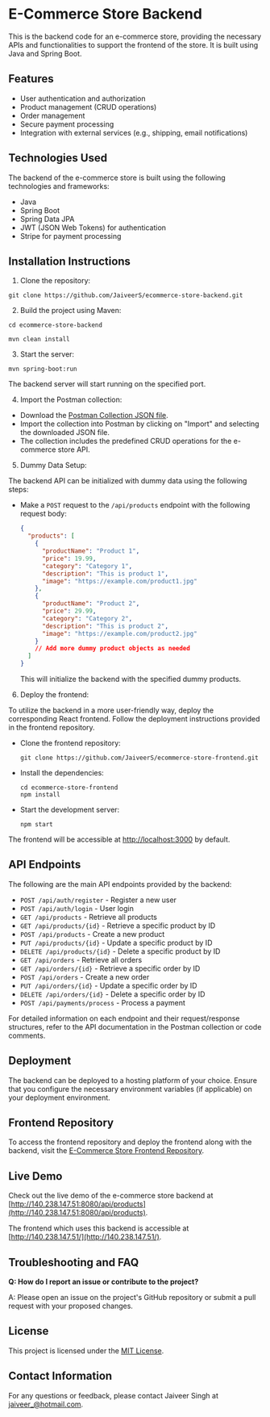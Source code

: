 # E-Commerce Store Backend

This is the backend code for an e-commerce store, providing the necessary APIs and functionalities to support the frontend of the store. It is built using Java and Spring Boot.

## Features

- User authentication and authorization
- Product management (CRUD operations)
- Order management
- Secure payment processing
- Integration with external services (e.g., shipping, email notifications)

## Technologies Used

The backend of the e-commerce store is built using the following technologies and frameworks:

- Java
- Spring Boot
- Spring Data JPA
- JWT (JSON Web Tokens) for authentication
- Stripe for payment processing

## Installation Instructions

1. Clone the repository:

`git clone https://github.com/JaiveerS/ecommerce-store-backend.git`


2. Build the project using Maven:

`cd ecommerce-store-backend`

`mvn clean install`


3. Start the server:

`mvn spring-boot:run`



The backend server will start running on the specified port.

4. Import the Postman collection:

- Download the [Postman Collection JSON file](https://drive.google.com/file/d/14_L0adQOtW6dT4gqw4Du2iwez4XIyRiF/view?usp=drive_link).
- Import the collection into Postman by clicking on "Import" and selecting the downloaded JSON file.
- The collection includes the predefined CRUD operations for the e-commerce store API.

5. Dummy Data Setup:

The backend API can be initialized with dummy data using the following steps:

- Make a `POST` request to the `/api/products` endpoint with the following request body:
  ```json
  {
    "products": [
      {
        "productName": "Product 1",
        "price": 19.99,
        "category": "Category 1",
        "description": "This is product 1",
        "image": "https://example.com/product1.jpg"
      },
      {
        "productName": "Product 2",
        "price": 29.99,
        "category": "Category 2",
        "description": "This is product 2",
        "image": "https://example.com/product2.jpg"
      }
      // Add more dummy product objects as needed
    ]
  }
  ```
  This will initialize the backend with the specified dummy products.

6. Deploy the frontend:

To utilize the backend in a more user-friendly way, deploy the corresponding React frontend. Follow the deployment instructions provided in the frontend repository.

- Clone the frontend repository:

  ```
  git clone https://github.com/JaiveerS/ecommerce-store-frontend.git
  ```

- Install the dependencies:

  ```
  cd ecommerce-store-frontend
  npm install
  ```

- Start the development server:

  ```
  npm start
  ```

The frontend will be accessible at [http://localhost:3000](http://localhost:3000) by default.

## API Endpoints

The following are the main API endpoints provided by the backend:

- `POST /api/auth/register` - Register a new user
- `POST /api/auth/login` - User login
- `GET /api/products` - Retrieve all products
- `GET /api/products/{id}` - Retrieve a specific product by ID
- `POST /api/products` - Create a new product
- `PUT /api/products/{id}` - Update a specific product by ID
- `DELETE /api/products/{id}` - Delete a specific product by ID
- `GET /api/orders` - Retrieve all orders
- `GET /api/orders/{id}` - Retrieve a specific order by ID
- `POST /api/orders` - Create a new order
- `PUT /api/orders/{id}` - Update a specific order by ID
- `DELETE /api/orders/{id}` - Delete a specific order by ID
- `POST /api/payments/process` - Process a payment

For detailed information on each endpoint and their request/response structures, refer to the API documentation in the Postman collection or code comments.

## Deployment

The backend can be deployed to a hosting platform of your choice. Ensure that you configure the necessary environment variables (if applicable) on your deployment environment.

## Frontend Repository

To access the frontend repository and deploy the frontend along with the backend, visit the [E-Commerce Store Frontend Repository](https://github.com/JaiveerS/ecommerce-store-frontend).

## Live Demo

Check out the live demo of the e-commerce store backend at [http://140.238.147.51:8080/api/products](http://140.238.147.51:8080/api/products).

The frontend which uses this backend is accessible at [http://140.238.147.51/](http://140.238.147.51/).

## Troubleshooting and FAQ

**Q: How do I report an issue or contribute to the project?**

A: Please open an issue on the project's GitHub repository or submit a pull request with your proposed changes.

## License

This project is licensed under the [MIT License](LICENSE).

## Contact Information

For any questions or feedback, please contact Jaiveer Singh at jaiveer_@hotmail.com.
